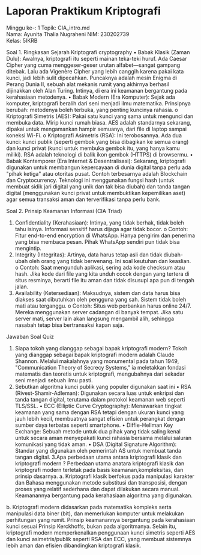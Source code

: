 # Laporan Praktikum Kriptografi
Minggu ke-: 1 
Topik: CIA_intro.md  
Nama: Ayunita Thalia Nugraheni 
NIM: 230202739  
Kelas: 5IKRB  

Soal 1. Ringkasan Sejarah Kriptografi cryptography
•	Babak Klasik (Zaman Dulu): Awalnya, kriptografi itu seperti mainan teka-teki huruf. Ada Caesar Cipher yang cuma menggeser-geser urutan alfabet—sangat gampang ditebak. Lalu ada Vigenère Cipher yang lebih canggih karena pakai kata kunci, jadi lebih sulit dipecahkan. Puncaknya adalah mesin Enigma di Perang Dunia II, sebuah alat mekanis rumit yang akhirnya berhasil dijinakkan oleh Alan Turing. Intinya, di era ini keamanan bergantung pada kerahasiaan metodenya.
•	Babak Modern (Era Komputer): Sejak ada komputer, kriptografi beralih dari seni menjadi ilmu matematika. Prinsipnya berubah: metodenya boleh terbuka, yang penting kuncinya rahasia.
o	Kriptografi Simetris (AES): Pakai satu kunci yang sama untuk mengunci dan membuka data. Mirip kunci rumah biasa. AES adalah standarnya sekarang, dipakai untuk mengamankan hampir semuanya, dari file di laptop sampai koneksi Wi-Fi.
o	Kriptografi Asimetris (RSA): Ini terobosannya. Ada dua kunci: kunci publik (seperti gembok yang bisa dibagikan ke semua orang) dan kunci privat (kunci untuk membuka gembok itu, yang hanya kamu miliki). RSA adalah teknologi di balik ikon gembok (HTTPS) di browsermu.
•	Babak Kontemporer (Era Internet & Desentralisasi): Sekarang, kriptografi digunakan untuk membangun kepercayaan di dunia digital tanpa perlu ada "pihak ketiga" atau otoritas pusat. Contoh terbesarnya adalah Blockchain dan Cryptocurrency. Teknologi ini menggunakan fungsi hash (untuk membuat sidik jari digital yang unik dan tak bisa diubah) dan tanda tangan digital (menggunakan kunci privat untuk membuktikan kepemilikan aset) agar semua transaksi aman dan terverifikasi tanpa perlu bank.

Soal 2. Prinsip Keamanan Informasi (CIA Triad)
1.	Confidentiality (Kerahasiaan): Intinya, yang tidak berhak, tidak boleh tahu isinya. Informasi sensitif harus dijaga agar tidak bocor.
o	Contoh: Fitur end-to-end encryption di WhatsApp. Hanya pengirim dan penerima yang bisa membaca pesan. Pihak WhatsApp sendiri pun tidak bisa mengintip.
2.	Integrity (Integritas): Artinya, data harus tetap asli dan tidak diubah-ubah oleh orang yang tidak berwenang. Ini soal keutuhan dan keaslian.
o	Contoh: Saat mengunduh aplikasi, sering ada kode checksum atau hash. Jika kode dari file yang kita unduh cocok dengan yang tertera di situs resminya, berarti file itu aman dan tidak disusupi apa pun di tengah jalan.
3.	Availability (Ketersediaan): Maksudnya, sistem dan data harus bisa diakses saat dibutuhkan oleh pengguna yang sah. Sistem tidak boleh mati atau terganggu.
o	Contoh: Situs web perbankan harus online 24/7. Mereka menggunakan server cadangan di banyak tempat. Jika satu server mati, server lain akan langsung mengambil alih, sehingga nasabah tetap bisa bertransaksi kapan saja.

 Jawaban Soal Quiz
1.  Siapa tokoh yang dianggap sebagai bapak kriptografi modern?
 Tokoh yang dianggap sebagai bapak kriptografi modern adalah Claude Shannon. Melalui makalahnya yang monumental pada tahun 1949, "Communication Theory of Secrecy Systems," ia meletakkan fondasi matematis dan teoretis untuk kriptografi, mengubahnya dari sekadar seni menjadi sebuah ilmu pasti.
2. Sebutkan algoritma kunci publik yang populer digunakan saat ini
•	RSA (Rivest-Shamir-Adleman): Digunakan secara luas untuk enkripsi dan tanda tangan digital, terutama dalam protokol keamanan web seperti TLS/SSL.
•	ECC (Elliptic Curve Cryptography): Menawarkan tingkat keamanan yang sama dengan RSA tetapi dengan ukuran kunci yang jauh lebih kecil, membuatnya sangat efisien untuk perangkat dengan sumber daya terbatas seperti smartphone.
•	Diffie-Hellman Key Exchange: Sebuah metode untuk dua pihak yang tidak saling kenal untuk secara aman menyepakati kunci rahasia bersama melalui saluran komunikasi yang tidak aman.
•	DSA (Digital Signature Algorithm): Standar yang digunakan oleh pemerintah AS untuk membuat tanda tangan digital.
3.Apa perbedaan utama antara kriptografi klasik dan kriptografi modern ?
 Perbedaan utama anatara kriptografi klasik dan kriptografi modern terletak pada basis keamanan,kompleksitas, dan prinsip dasarnya. 
a.	Kriptografi klasik berfokus pada manipulasi karakter dan Bahasa menggunakan metode substitusi dan transposisi, dengan proses yang relatif sederhana dan dapat dilakukan secara manual. Keamanannya bergantung pada kerahasiaan algoritma yang digunakan.

b.	Kriptografi modern didasarkan pada matematika kompleks serta manipulasi data biner (bit), dan memerlukan komputer untuk melakukan perhitungan yang rumit. Prinsip keamanannya bergantung pada kerahasiaan kunci sesuai Prinsip Kerckhoffs, bukan pada algoritmanya. Selain itu, kriptografi modern memperkenalkan penggunaan kunci simetris seperti AES dan kunci asimetris/publik seperti RSA dan ECC, yang membuat sistemnya lebih aman dan efisien dibandingkan kriptografi klasik.




